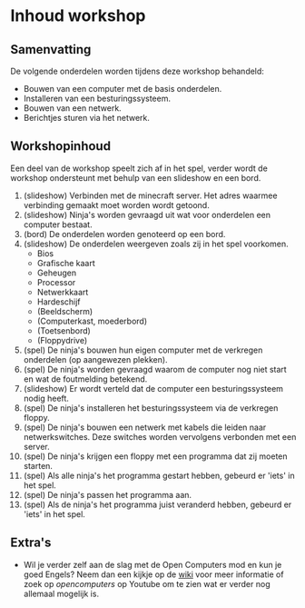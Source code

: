 # Inhoud workshop

## Samenvatting

De volgende onderdelen worden tijdens deze workshop behandeld:

- Bouwen van een computer met de basis onderdelen.
- Installeren van een besturingssysteem.
- Bouwen van een netwerk.
- Berichtjes sturen via het netwerk.

## Workshopinhoud

Een deel van de workshop speelt zich af in het spel, verder wordt de workshop ondersteunt met behulp van een slideshow en een bord.

1. (slideshow) Verbinden met de minecraft server. Het adres waarmee verbinding gemaakt moet worden wordt getoond.
2. (slideshow) Ninja's worden gevraagd uit wat voor onderdelen een computer bestaat.
3. (bord) De onderdelen worden genoteerd op een bord.
4. (slideshow) De onderdelen weergeven zoals zij in het spel voorkomen.
	- Bios
	- Grafische kaart
	- Geheugen
	- Processor
	- Netwerkkaart
	- Hardeschijf
	- (Beeldscherm)
	- (Computerkast, moederbord)
	- (Toetsenbord)
	- (Floppydrive)
5. (spel) De ninja's bouwen hun eigen computer met de verkregen onderdelen (op aangewezen plekken).
6. (spel) De ninja's worden gevraagd waarom de computer nog niet start en wat de foutmelding betekend.
7. (slideshow) Er wordt verteld dat de computer een besturingssysteem nodig heeft.
8. (spel) De ninja's installeren het besturingssysteem via de verkregen floppy.
9. (spel) De ninja's bouwen een netwerk met kabels die leiden naar netwerkswitches. Deze switches worden vervolgens verbonden met een server.
10. (spel) De ninja's krijgen een floppy met een programma dat zij moeten starten.
11. (spel) Als alle ninja's het programma gestart hebben, gebeurd er 'iets' in het spel.
12. (spel) De ninja's passen het programma aan.
13. (spel) Als de ninja's het programma juist veranderd hebben, gebeurd er 'iets' in het spel.

## Extra's

- Wil je verder zelf aan de slag met de Open Computers mod en kun je goed Engels? Neem dan een kijkje op de [wiki](http://ocdoc.cil.li/) voor meer informatie of zoek op _opencomputers_ op Youtube om te zien wat er verder nog allemaal mogelijk is.

